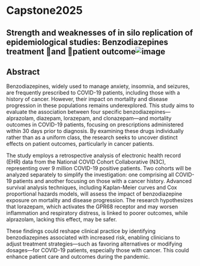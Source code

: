 # Capstone2025
## Strength and weaknesses of in silo replication of epidemiological studies: Benzodiazepines treatment and patient outcome![image](https://github.com/user-attachments/assets/71d2bee7-6029-47cb-8635-8e7891d91177)


## Abstract

Benzodiazepines, widely used to manage anxiety, insomnia, and seizures, are frequently prescribed to COVID-19 patients, including those with a history of cancer. However, their impact on mortality and disease progression in these populations remains underexplored. This study aims to evaluate the association between four specific benzodiazepines—alprazolam, diazepam, lorazepam, and clonazepam—and mortality outcomes in COVID-19 patients, focusing on prescriptions administered within 30 days prior to diagnosis. By examining these drugs individually rather than as a uniform class, the research seeks to uncover distinct effects on patient outcomes, particularly in cancer patients.

The study employs a retrospective analysis of electronic health record (EHR) data from the National COVID Cohort Collaborative (N3C), representing over 9 million COVID-19 positive patients. Two cohorts will be analyzed separately to simplify the investigation: one comprising all COVID-19 patients and another focusing on those with a cancer history. Advanced survival analysis techniques, including Kaplan-Meier curves and Cox proportional hazards models, will assess the impact of benzodiazepine exposure on mortality and disease progression. The research hypothesizes that lorazepam, which activates the GPR68 receptor and may worsen inflammation and respiratory distress, is linked to poorer outcomes, while alprazolam, lacking this effect, may be safer.

These findings could reshape clinical practice by identifying benzodiazepines associated with increased risk, enabling clinicians to adjust treatment strategies—such as favoring alternatives or modifying dosages—for COVID-19 patients, especially those with cancer. This could enhance patient care and outcomes during the pandemic.
